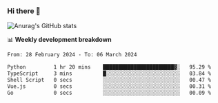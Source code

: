 ### Hi there 👋
![Anurag's GitHub stats](https://github-readme-stats.vercel.app/api?username=jami1024&show_icons=true&theme=radical)

📊 **Weekly development breakdown**
<!--START_SECTION:waka-->

```txt
From: 28 February 2024 - To: 06 March 2024

Python         1 hr 20 mins    ███████████████████████▓░   95.29 %
TypeScript     3 mins          █░░░░░░░░░░░░░░░░░░░░░░░░   03.84 %
Shell Script   0 secs          ░░░░░░░░░░░░░░░░░░░░░░░░░   00.47 %
Vue.js         0 secs          ░░░░░░░░░░░░░░░░░░░░░░░░░   00.31 %
Go             0 secs          ░░░░░░░░░░░░░░░░░░░░░░░░░   00.09 %
```

<!--END_SECTION:waka-->
<!--
**jami1024/jami1024** is a ✨ _special_ ✨ repository because its `README.md` (this file) appears on your GitHub profile.

Here are some ideas to get you started:

- 🔭 I’m currently working on ...
- 🌱 I’m currently learning ...
- 👯 I’m looking to collaborate on ...
- 🤔 I’m looking for help with ...
- 💬 Ask me about ...
- 📫 How to reach me: ...
- 😄 Pronouns: ...
- ⚡ Fun fact: ...
-->
